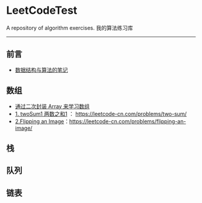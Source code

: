 # LeetCodeTest

A repository of algorithm exercises.
我的算法练习库

---

## 前言

- [数据结构与算法的笔记](https://github.com/WangXianSong/LeetCodeTest/blob/master/code/%E7%AC%94%E8%AE%B0/%E6%95%B0%E6%8D%AE%E7%BB%93%E6%9E%84%E4%B8%8E%E7%AE%97%E6%B3%95%E7%9A%84%E7%AC%94%E8%AE%B0.md)

## 数组 

- [通过二次封装 Array 来学习数组](https://github.com/WangXianSong/LeetCodeTest/blob/master/code/01_Array/%E9%80%9A%E8%BF%87%E4%BA%8C%E6%AC%A1%E5%B0%81%E8%A3%85Array%E6%9D%A5%E5%AD%A6%E4%B9%A0%E6%95%B0%E7%BB%84.md](https://github.com/WangXianSong/LeetCodeTest/blob/master/code/01_Array/通过二次封装Array来学习数组.md))
- [1. twoSum1 两数之和1](https://github.com/WangXianSong/LeetCodeTest/blob/master/code/01_Array/1_twoSum.java) ： https://leetcode-cn.com/problems/two-sum/
- [2.Flipping an Image](https://github.com/WangXianSong/LeetCodeText/blob/master/code/832FlippinganImage.java)：https://leetcode-cn.com/problems/flipping-an-image/


## 栈 

## 队列

## 链表




